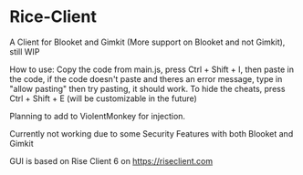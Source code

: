 # Rice-Client
A Client for Blooket and Gimkit (More support on Blooket and not Gimkit), still WIP

How to use: Copy the code from main.js, press Ctrl + Shift + I, then paste in the code, if the code doesn't paste and theres an error message, type in "allow pasting" then try pasting, it should work. To hide the cheats, press Ctrl + Shift + E (will be customizable in the future)

Planning to add to ViolentMonkey for injection.

Currently not working due to some Security Features with both Blooket and Gimkit

GUI is based on Rise Client 6 on https://riseclient.com
